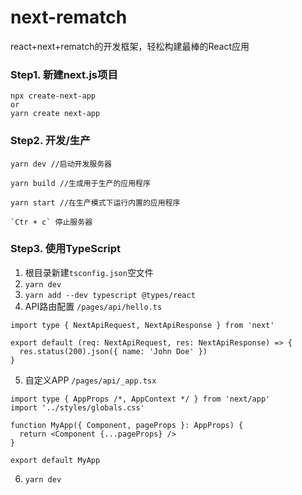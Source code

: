 # next-rematch
react+next+rematch的开发框架，轻松构建最棒的React应用

### Step1. 新建next.js项目
```base
npx create-next-app
or
yarn create next-app
```

### Step2. 开发/生产

```base
yarn dev //启动开发服务器

yarn build //生成用于生产的应用程序

yarn start //在生产模式下运行内置的应用程序

`Ctr + c` 停止服务器
```

### Step3. 使用TypeScript

1. 根目录新建`tsconfig.json`空文件
2. `yarn dev`
3. `yarn add --dev typescript @types/react`
4. API路由配置 `/pages/api/hello.ts`

  ```base
  import type { NextApiRequest, NextApiResponse } from 'next'

  export default (req: NextApiRequest, res: NextApiResponse) => {
    res.status(200).json({ name: 'John Doe' })
  }
  ```
  
5. 自定义APP `/pages/api/_app.tsx`

  ```base
  import type { AppProps /*, AppContext */ } from 'next/app'
  import '../styles/globals.css'

  function MyApp({ Component, pageProps }: AppProps) {
    return <Component {...pageProps} />
  }

  export default MyApp
  ```
  
6. `yarn dev`

